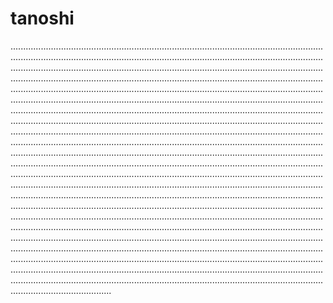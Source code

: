 # tanoshi
............................................................................................................................................................................................................................................................................................................................................................................................................................................................................................................................................................................................................................................................................................................................................................................................................................................................................................................................................................................................................................................................................................................................................................................................................................................................................................................................................................................................................................................................................................................................................................................................................................................................................................................................................................................................................................................................................................................................................................................................................................................................................................................................................................................................................................................................................................................................................................................................................................................................................................................................................................................................................................................................................................................................................................................................................................................................................................................................................................................................................